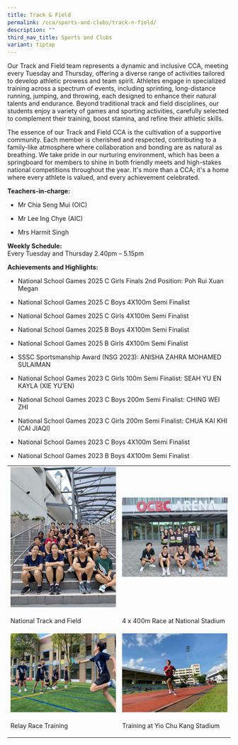 ```yaml
---
title: Track & Field
permalink: /cca/sports-and-clubs/track-n-field/
description: ""
third_nav_title: Sports and Clubs
variant: tiptap
---
```

<p>Our Track and Field team represents a dynamic and inclusive CCA, meeting
every Tuesday and Thursday, offering a diverse range of activities tailored
to develop athletic prowess and team spirit. Athletes engage in specialized
training across a spectrum of events, including sprinting, long-distance
running, jumping, and throwing, each designed to enhance their natural
talents and endurance. Beyond traditional track and field disciplines,
our students enjoy a variety of games and sporting activities, carefully
selected to complement their training, boost stamina, and refine their
athletic skills.</p>
<p>The essence of our Track and Field CCA is the cultivation of a supportive
community. Each member is cherished and respected, contributing to a family-like
atmosphere where collaboration and bonding are as natural as breathing.
We take pride in our nurturing environment, which has been a springboard
for members to shine in both friendly meets and high-stakes national competitions
throughout the year. It's more than a CCA; it's a home where every athlete
is valued, and every achievement celebrated.</p>
<p></p>
<p><strong>Teachers-in-charge:</strong>
</p>
<ul data-tight="true" class="tight">
<li>
<p>Mr Chia Seng Mui (OIC)</p>
</li>
<li>
<p>Mr Lee Ing Chye (AIC)</p>
</li>
<li>
<p>Mrs Harmit Singh</p>
</li>
</ul>
<p></p>
<p><strong>Weekly Schedule:</strong> 
<br>Every Tuesday and Thursday 2.40pm – 5.15pm</p>
<p></p>
<p><strong>Achievements and Highlights:</strong>
</p>
<ul data-tight="true" class="tight">
<li>
<p>National School Games 2025 C Girls Finals 2nd Position: Poh Rui Xuan Megan</p>
</li>
<li>
<p>National School Games 2025 C Boys 4X100m Semi Finalist</p>
</li>
<li>
<p>National School Games 2025 C Girls 4X100m Semi Finalist</p>
</li>
<li>
<p>National School Games 2025 B Boys 4X100m Semi Finalist</p>
</li>
<li>
<p>National School Games 2025 B Girls 4X100m Semi Finalist</p>
</li>
<li>
<p>SSSC Sportsmanship Award (NSG 2023): ANISHA ZAHRA MOHAMED SULAIMAN</p>
</li>
<li>
<p>National School Games 2023 C Girls 100m Semi Finalist: SEAH YU EN KAYLA
(XIE YU’EN)</p>
</li>
<li>
<p>National School Games 2023 C Boys 200m Semi Finalist: CHING WEI ZHI</p>
</li>
<li>
<p>National School Games 2023 C Girls 200m Semi Finalist: CHUA KAI KHI (CAI
JIAQI)</p>
</li>
<li>
<p>National School Games 2023 C Boys 4X100m Semi Finalist</p>
</li>
<li>
<p>National School Games 2023 B Boys 4X100m Semi Finalist</p>
</li>
</ul>
<table style="minWidth: 50px">
<colgroup>
<col>
<col>
</colgroup>
<tbody>
<tr>
<td rowspan="1" colspan="1">
<div class="isomer-image-wrapper">
<img style="width: 100%" height="auto" width="100%" alt="" src="/images/CCA/Sports and Clubs/Track and Field/2023/image1.jpeg">
</div>
</td>
<td rowspan="1" colspan="1">
<div class="isomer-image-wrapper">
<img style="width: 100%" height="auto" width="100%" alt="" src="/images/CCA/Sports and Clubs/Track and Field/2023/image3.jpeg">
</div>
</td>
</tr>
<tr>
<td rowspan="1" colspan="1">
<p>National Track and Field</p>
</td>
<td rowspan="1" colspan="1">
<p>4 x 400m Race at National Stadium</p>
</td>
</tr>
<tr>
<td rowspan="1" colspan="1">
<div class="isomer-image-wrapper">
<img style="width: 100%" height="auto" width="100%" alt="" src="/images/CCA/Sports and Clubs/Track and Field/2023/image4.jpeg">
</div>
</td>
<td rowspan="1" colspan="1">
<div class="isomer-image-wrapper">
<img style="width: 100%" height="auto" width="100%" alt="" src="/images/CCA/Sports and Clubs/Track and Field/2023/image5.jpeg">
</div>
</td>
</tr>
<tr>
<td rowspan="1" colspan="1">
<p>Relay Race Training</p>
</td>
<td rowspan="1" colspan="1">
<p>Training at Yio Chu Kang Stadium</p>
</td>
</tr>
</tbody>
</table>
<p></p>